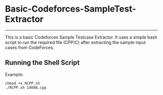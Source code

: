 # Basic-Codeforces-SampleTest-Extractor
---
This is a basic Codeforces Sample Testcase Extractor. It uses a simple bash script to run the required file (CPP/C) after extracting the sample input cases from CodeForces.
## Running the Shell Script
Example:
```
chmod +x RCPP.sh
./RCPP.sh 1469A.cpp
```
